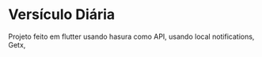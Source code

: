# Versículo Diária

Projeto feito em flutter usando hasura como API, usando local notifications, Getx,



